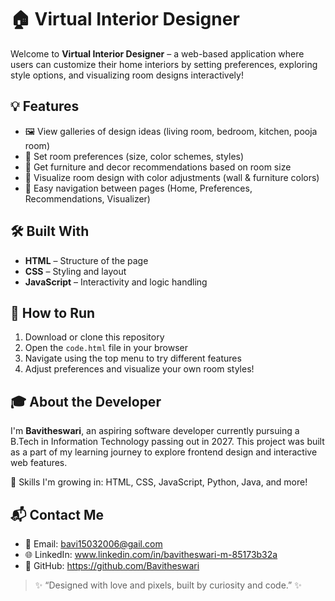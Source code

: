# 🏠 Virtual Interior Designer

Welcome to **Virtual Interior Designer** – a web-based application where users can customize their home interiors by setting preferences, exploring style options, and visualizing room designs interactively!

## 💡 Features

- 🖼️ View galleries of design ideas (living room, bedroom, kitchen, pooja room)
- 🎨 Set room preferences (size, color schemes, styles)
- 📐 Get furniture and decor recommendations based on room size
- 🧪 Visualize room design with color adjustments (wall & furniture colors)
- 🧭 Easy navigation between pages (Home, Preferences, Recommendations, Visualizer)

## 🛠️ Built With

- **HTML** – Structure of the page  
- **CSS** – Styling and layout  
- **JavaScript** – Interactivity and logic handling

## 📁 How to Run

1. Download or clone this repository  
2. Open the `code.html` file in your browser  
3. Navigate using the top menu to try different features  
4. Adjust preferences and visualize your own room styles!

## 🎓 About the Developer

I'm **Bavitheswari**, an aspiring software developer currently pursuing a B.Tech in Information Technology passing out in 2027. This project was built as a part of my learning journey to explore frontend design and interactive web features.

🌱 Skills I'm growing in: HTML, CSS, JavaScript, Python, Java, and more!

## 📬 Contact Me

- 📧 Email: bavi15032006@gail.com  
- 🌐 LinkedIn: www.linkedin.com/in/bavitheswari-m-85173b32a  
- 🔗 GitHub: https://github.com/Bavitheswari

> ✨ “Designed with love and pixels, built by curiosity and code.” ✨
